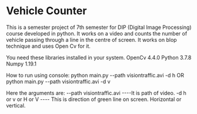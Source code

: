 # Vehicle Counter
 This is a semester project of 7th semester for DIP (Digital Image Processing) course developed in python. It works on a video and counts the number of vehicle passing
 through a line in the centre of screen. It works on blop technique and uses Open Cv for it.
 
You need these libraries installed in your system.
OpenCv 4.4.0
Python 3.7.8
Numpy 1.19.1

How to run using console:
python main.py --path visiontraffic.avi -d h
OR
python main.py --path visiontraffic.avi -d v

Here the arguments are:
--path visiontraffic.avi  ----It is path of video.
-d h or v or H or V   ---- This is direction of green line on screen. Horizontal or vertical.
